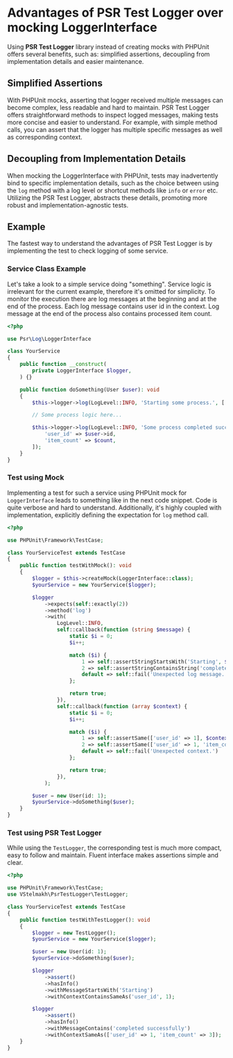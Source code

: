 # Advantages of PSR Test Logger over mocking LoggerInterface
Using **PSR Test Logger** library instead of creating mocks with PHPUnit offers several benefits, such as:
simplified assertions, decoupling from implementation details and easier maintenance.

## Simplified Assertions
With PHPUnit mocks, asserting that logger received multiple messages can become complex, less readable and hard 
to maintain. PSR Test Logger offers straightforward methods to inspect logged messages, making tests more concise 
and easier to understand. For example, with simple method calls, you can assert that the logger has multiple specific 
messages as well as corresponding context.

## Decoupling from Implementation Details
When mocking the LoggerInterface with PHPUnit, tests may inadvertently bind to specific implementation details,
such as the choice between using the `log` method with a log level or shortcut methods like `info` or `error` etc.
Utilizing the PSR Test Logger, abstracts these details, promoting more robust and implementation-agnostic tests.

## Example
The fastest way to understand the advantages of PSR Test Logger is by implementing the test to check logging of some 
service.

### Service Class Example
Let's take a look to a simple service doing "something". Service logic is irrelevant for the current example, therefore 
it's omitted for simplicity. To monitor the execution there are log messages at the beginning and at the end of the 
process. Each log message contains user id in the context. Log message at the end of the process also contains processed 
item count.

```php
<?php

use Psr\Log\LoggerInterface

class YourService
{
    public function __construct(
        private LoggerInterface $logger,
    ) {}

    public function doSomething(User $user): void
    {
        $this->logger->log(LogLevel::INFO, 'Starting some process.', ['user_id' => $user->id]);

        // Some process logic here...

        $this->logger->log(LogLevel::INFO, 'Some process completed successfully.', [
            'user_id' => $user->id,
            'item_count' => $count,
        ]);
    }
}
```

### Test using Mock
Implementing a test for such a service using PHPUnit mock for `LoggerInterface` leads to something like in the next
code snippet. Code is quite verbose and hard to understand. Additionally, it's highly coupled with implementation, 
explicitly defining the expectation for `log` method call.

```php
<?php

use PHPUnit\Framework\TestCase;

class YourServiceTest extends TestCase
{
    public function testWithMock(): void
    {
        $logger = $this->createMock(LoggerInterface::class);
        $yourService = new YourService($logger);

        $logger
            ->expects(self::exactly(2))
            ->method('log')
            ->with(
                LogLevel::INFO,
                self::callback(function (string $message) {
                    static $i = 0;
                    $i++;

                    match ($i) {
                        1 => self::assertStringStartsWith('Starting', $message),
                        2 => self::assertStringContainsString('completed successfully', $message),
                        default => self::fail('Unexpected log message.')
                    };

                    return true;
                }),
                self::callback(function (array $context) {
                    static $i = 0;
                    $i++;

                    match ($i) {
                        1 => self::assertSame(['user_id' => 1], $context),
                        2 => self::assertSame(['user_id' => 1, 'item_count' => 3], $context),
                        default => self::fail('Unexpected context.')
                    };

                    return true;
                }),
            );

        $user = new User(id: 1);
        $yourService->doSomething($user);
    }
}
```

### Test using PSR Test Logger
While using the `TestLogger`, the corresponding test is much more compact, easy to follow and maintain. Fluent interface
makes assertions simple and clear.

```php
<?php

use PHPUnit\Framework\TestCase;
use VStelmakh\PsrTestLogger\TestLogger;

class YourServiceTest extends TestCase
{
    public function testWithTestLogger(): void
    {
        $logger = new TestLogger();
        $yourService = new YourService($logger);

        $user = new User(id: 1);
        $yourService->doSomething($user);

        $logger
            ->assert()
            ->hasInfo()
            ->withMessageStartsWith('Starting')
            ->withContextContainsSameAs('user_id', 1);

        $logger
            ->assert()
            ->hasInfo()
            ->withMessageContains('completed successfully')
            ->withContextSameAs(['user_id' => 1, 'item_count' => 3]);
    }
}
```
